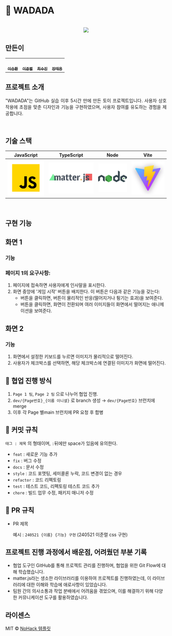 # 🤪 WADADA

<p align="center">
  <br>
  <!-- <img src="./images/common/logo-sample.jpeg"> -->
  <img src="https://github.com/realcold0/gitTeamToyProject_Wadada/assets/65608503/aed3548c-b90d-4e1c-b77e-a49e3bf9ea9f">
  <br>
</p>


## 만든이
 
<table>
  <tbody>
    <tr>
      <!-- <td align="center"><a href=""><img src="width="100px;" alt=""/><br /><sub><b>FE 팀장 : </b></sub></a><br /></td> -->
      <td align="center"><a href="https://github.com/realcold0"><img src="https://avatars.githubusercontent.com/u/65608503?v=4" width="100px;" alt=""/><br /><sub><b> 이승환 </b></sub></a><br /></td>
      <td align="center"><a href="https://github.com/lee-JunR"><img src="https://avatars.githubusercontent.com/u/68640939?v=4" width="100px;" alt=""/><br /><sub><b> 이준렬 </b></sub></a><br /></td>
      <td align="center"><a href="https://github.com/sooojChoi"><img src="https://avatars.githubusercontent.com/u/94206303?v=4" width="100px;" alt=""/><br /><sub><b> 최수진 </b></sub></a><br /></td>
      <td align="center"><a href="https://github.com/Taeyong98"><img src="https://avatars.githubusercontent.com/u/163623205?v=4" width="100px;" alt=""/><br /><sub><b> 장태용 </b></sub></a><br /></td>
    </tr>
  </tbody>
</table>

## 프로젝트 소개

<p align="justify">
"WADADA"는 GitHub 실습 이후 5시간 만에 만든 토이 프로젝트입니다. 사용자 상호작용에 초점을 맞춘 디자인과 기능을 구현하였으며, 사용자 참여를 유도하는 경험을 제공합니다.
</p>


<br>

## 기술 스택

| JavaScript | TypeScript |  Node   |Vite|
| :--------: | :--------: | :------: |:---:|
|   ![js]    |   ![ts]    | ![node] |![vite]|

<br>

## 구현 기능

## 화면 1

### 기능

### 페이지 1의 요구사항:

1. 페이지에 접속하면 사용자에게 인사말을 표시한다.
2. 화면 중앙에 '게임 시작' 버튼을 배치한다. 이 버튼은 다음과 같은 기능을 갖는다:
    - 버튼을 클릭하면, 버튼이 물리적인 반응(떨어지거나 튕기는 효과)을 보여준다.
    - 버튼을 클릭하면, 화면이 전환되며 여러 이미지들이 화면에서 떨어지는 애니메이션을 보여준다.

## 화면 2

### 기능

1. 화면에서 설정한 키보드를 누르면 이미지가 물리적으로 떨어진다.
2. 사용자가 체크박스를 선택하면, 해당 체크박스에 연결된 이미지가 화면에 떨어진다.

## 👥 협업 진행 방식

1. `Page 1 팀`, `Page 2 팀` 으로 나누어 협업 진행.
2. `dev/{Page번호}_{이름 이니셜}` 로 branch 생성 → `dev/{Page번호}` 브런치에 merge
3. 이후 각 Page 별main 브런치에 PR 요청 후 합병

## 🥄 커밋 규칙

 `태그 : 제목` 의 형태이며, `:`뒤에만 space가 있음에 유의한다.

- `feat` : 새로운 기능 추가
- `fix` : 버그 수정
- `docs` : 문서 수정
- `style` : 코드 포맷팅, 세미콜론 누락, 코드 변경이 없는 경우
- `refactor` : 코드 리펙토링
- `test` : 테스트 코드, 리펙토링 테스트 코드 추가
- `chore` : 빌드 업무 수정, 패키지 매니저 수정


## 🍴 PR 규칙

- PR 제목
    
    예시 : `240521 {이름} {기능} 구현` (240521 이준렬 css 구현)
    

## 프로젝트 진행 과정에서 배운점, 어려웠던 부분 기록
- 협업 도구인 GitHub를 통해 프로젝트 관리를 진행하며, 협업을 위한 Git Flow에 대해 학습했습니다.
- matter.js라는 생소한 라이브러리를 이용하여 프로젝트를 진행하였는데, 이 라이브러리에 대한 이해와 학습에 애로사항이 있었습니다.
- 팀원 간의 의사소통과 작업 분배에서 어려움을 겪었으며, 이를 해결하기 위해 다양한 커뮤니케이션 도구를 활용하였습니다.

## 라이센스

MIT © [NoHack 템플릿](mailto:lbjp114@gmail.com)


<!-- Stack Icon Refernces -->

[js]: /images/stack/javascript.svg
[ts]: /images/stack/matterjst.png
[react]: /images/stack/react.svg
[node]: /images/stack/node.svg
[vite]: /images/stack/vite.png
